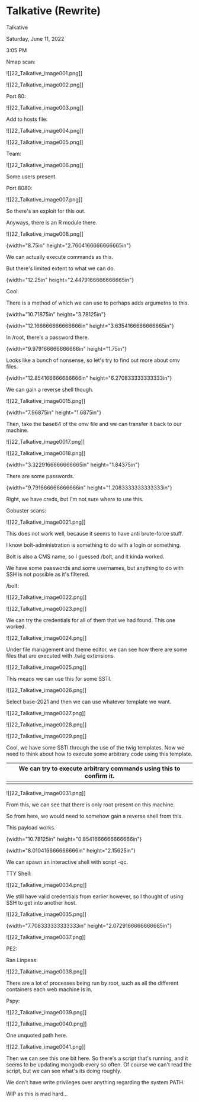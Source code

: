 # Talkative (Rewrite)

Talkative

Saturday, June 11, 2022

3:05 PM

Nmap scan:

!\[\[22\_Talkative\_image001.png]]

&#x20;

!\[\[22\_Talkative\_image002.png]]

&#x20;

Port 80:

!\[\[22\_Talkative\_image003.png]]

&#x20;

Add to hosts file:

!\[\[22\_Talkative\_image004.png]]

&#x20;

!\[\[22\_Talkative\_image005.png]]

&#x20;

Team:

!\[\[22\_Talkative\_image006.png]]

&#x20;

Some users present.

&#x20;

Port 8080:

!\[\[22\_Talkative\_image007.png]]

&#x20;

So there's an exploit for this out.

Anyways, there is an R module there.

!\[\[22\_Talkative\_image008.png]]

&#x20;

{width="8.75in" height="2.7604166666666665in"}

&#x20;

We can actually execute commands as this.

But there's limited extent to what we can do.

{width="12.25in" height="2.4479166666666665in"}

&#x20;

Cool.

There is a method of which we can use to perhaps adds argumetns to this.

{width="10.71875in" height="3.78125in"}

&#x20;

{width="12.166666666666666in" height="3.6354166666666665in"}

&#x20;

In /root, there's a password there.

{width="9.979166666666666in" height="1.75in"}

&#x20;

Looks like a bunch of nonsense, so let's try to find out more about omv files.

{width="12.854166666666666in" height="6.270833333333333in"}

&#x20;

We can gain a reverse shell though.

!\[\[22\_Talkative\_image0015.png]]

&#x20;

{width="7.96875in" height="1.6875in"}

&#x20;

Then, take the base64 of the omv file and we can transfer it back to our machine.

!\[\[22\_Talkative\_image0017.png]]

&#x20;

!\[\[22\_Talkative\_image0018.png]]

&#x20;

{width="3.3229166666666665in" height="1.84375in"}

&#x20;

There are some passwords.

{width="9.791666666666666in" height="1.2083333333333333in"}

&#x20;

Right, we have creds, but I'm not sure where to use this.

&#x20;

Gobuster scans:

!\[\[22\_Talkative\_image0021.png]]

&#x20;

This does not work well, because it seems to have anti brute-force stuff.

&#x20;

I know bolt-administration is something to do with a login or something.

Bolt is also a CMS name, so I guessed /bolt, and it kinda worked.

We have some passwords and some usernames, but anything to do with SSH is not possible as it's filtered.

&#x20;

/bolt:

!\[\[22\_Talkative\_image0022.png]]

&#x20;

!\[\[22\_Talkative\_image0023.png]]

&#x20;

We can try the credentials for all of them that we had found. This one worked.

!\[\[22\_Talkative\_image0024.png]]

&#x20;

Under file management and theme editor, we can see how there are some files that are executed with .twig extensions.

!\[\[22\_Talkative\_image0025.png]]

&#x20;

This means we can use this for some SSTI.

!\[\[22\_Talkative\_image0026.png]]

&#x20;

Select base-2021 and then we can use whatever template we want.

!\[\[22\_Talkative\_image0027.png]]

&#x20;

!\[\[22\_Talkative\_image0028.png]]

&#x20;

!\[\[22\_Talkative\_image0029.png]]

&#x20;

Cool, we have some SSTI through the use of the twig templates. Now we need to think about how to execute some arbitrary code using this template.

| We can try to execute arbitrary commands using this to confirm it. |
| ------------------------------------------------------------------ |
|                                                                    |

!\[\[22\_Talkative\_image0031.png]]

&#x20;

From this, we can see that there is only root present on this machine.

So from here, we would need to somehow gain a reverse shell from this.

This payload works.

{width="10.78125in" height="0.8541666666666666in"}

&#x20;

{width="8.010416666666666in" height="2.15625in"}

&#x20;

We can spawn an interactive shell with script -qc.

TTY Shell:

!\[\[22\_Talkative\_image0034.png]]

&#x20;

We still have valid credentials from earlier however, so I thought of using SSH to get into another host.

!\[\[22\_Talkative\_image0035.png]]

&#x20;

{width="7.708333333333333in" height="2.0729166666666665in"}

&#x20;

!\[\[22\_Talkative\_image0037.png]]

&#x20;

PE2:

Ran Linpeas:

!\[\[22\_Talkative\_image0038.png]]

&#x20;

There are a lot of processes being run by root, such as all the different containers each web machine is in.

&#x20;

Pspy:

!\[\[22\_Talkative\_image0039.png]]

&#x20;

!\[\[22\_Talkative\_image0040.png]]

&#x20;

One unquoted path here.

!\[\[22\_Talkative\_image0041.png]]

&#x20;

Then we can see this one bit here. So there's a script that's running, and it seems to be updating mongodb every so often. Of course we can't read the script, but we can see what's its doing roughly.

&#x20;

We don't have write privileges over anything regarding the system PATH.

WIP as this is mad hard...

&#x20;
